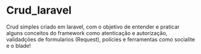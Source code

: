 # Crud_laravel
Crud simples criado em laravel, com o objetivo de entender e praticar alguns conceitos do framework como atenticação e autorização, validadções de formularios (Request), policies e ferramentas como socialite e o blade! 
